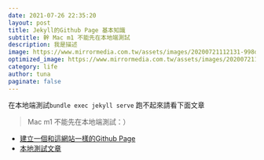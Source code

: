 ```yaml
---
date: 2021-07-26 22:35:20
layout: post
title: Jekyll的Github Page 基本知識
subtitle: 幹 Mac m1 不能先在本地端測試
description: 我是描述
image: https://www.mirrormedia.com.tw/assets/images/20200721112131-998db2e50b662aabb16817979e56c297-mobile.jpg
optimized_image: https://www.mirrormedia.com.tw/assets/images/20200721112131-998db2e50b662aabb16817979e56c297-mobile.jpg
category: life
author: tuna
paginate: false
---
```

在本地端測試`bundle exec jekyll serve`
跑不起來請看下面文章
> Mac m1 不能先在本地端測試：）

- [建立一個和這網站一樣的Github Page](https://docs.github.com/en/pages/setting-up-a-github-pages-site-with-jekyll/creating-a-github-pages-site-with-jekyll#creating-a-repository-for-your-site)
- [本地測試文章](https://docs.github.com/en/pages/setting-up-a-github-pages-site-with-jekyll/testing-your-github-pages-site-locally-with-jekyll)